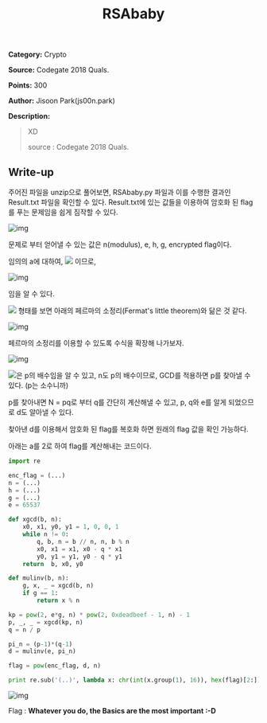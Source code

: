 ﻿---
layout: post
title: RSAbaby
source: "Codegate 2018 Quals."
category: Crypto
rpath: /resource/RSAbaby
tag: [RSA, fermat] 
---

**Category:** Crypto

**Source:** Codegate 2018 Quals.

**Points:** 300

**Author:** Jisoon Park(js00n.park)

**Description:** 

> XD
>
> source : Codegate 2018 Quals.

## Write-up

주어진 파일을 unzip으로 풀어보면, RSAbaby.py 파일과 이를 수행한 결과인 Result.txt 파일을 확인할 수 있다. Result.txt에 있는 값들을 이용하여 암호화 된 flag를 푸는 문제임을 쉽게 짐작할 수 있다.

![img]({{page.rpath|prepend:site.baseurl}}/code.png)

문제로 부터 얻어낼 수 있는 값은 n(modulus), e, h, g, encrypted flag이다.

임의의 a에 대하여, <img src="{{page.rpath|prepend:site.baseurl}}/1.gif"> 이므로,

![img]({{page.rpath|prepend:site.baseurl}}/2.gif)

임을 알 수 있다.

<img src="{{page.rpath|prepend:site.baseurl}}/3.gif"> 형태를 보면 아래의 페르마의 소정리(Fermat's little theorem)와 닮은 것 같다.

![img]({{page.rpath|prepend:site.baseurl}}/fermat.gif)

페르마의 소정리를 이용할 수 있도록 수식을 확장해 나가보자.

![img]({{page.rpath|prepend:site.baseurl}}/4.gif)

<img src="{{page.rpath|prepend:site.baseurl}}/5.gif">은 p의 배수임을 알 수 있고, n도 p의 배수이므로, GCD를 적용하면 p를 찾아낼 수 있다. (p는 소수니까)

p를 찾아내면 N = pq로 부터 q를 간단히 계산해낼 수 있고, p, q와 e를 알게 되었으므로 d도 알아낼 수 있다.

찾아낸 d를 이용해서 암호화 된 flag를 복호화 하면 원래의 flag 값을 확인 가능하다.

아래는 a를 2로 하여 flag를 계산해내는 코드이다.

```python
import re

enc_flag = (...)
n = (...)
h = (...)
g = (...)
e = 65537

def xgcd(b, n):
    x0, x1, y0, y1 = 1, 0, 0, 1
    while n != 0:
        q, b, n = b // n, n, b % n
        x0, x1 = x1, x0 - q * x1
        y0, y1 = y1, y0 - q * y1
    return  b, x0, y0

def mulinv(b, n):
    g, x, _ = xgcd(b, n)
    if g == 1:
        return x % n

kp = pow(2, e*g, n) * pow(2, 0xdeadbeef - 1, n) - 1
p, _, _ = xgcd(kp, n)
q = n / p

pi_n = (p-1)*(q-1)
d = mulinv(e, pi_n)

flag = pow(enc_flag, d, n)

print re.sub('(..)', lambda x: chr(int(x.group(1), 16)), hex(flag)[2:])
```

![img]({{page.rpath|prepend:site.baseurl}}/run.png)

Flag : <b>Whatever you do, the Basics are the most important :-D</b>
